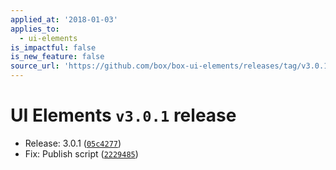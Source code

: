 ```yaml
---
applied_at: '2018-01-03'
applies_to:
  - ui-elements
is_impactful: false
is_new_feature: false
source_url: 'https://github.com/box/box-ui-elements/releases/tag/v3.0.1'
---
```


# UI Elements `v3.0.1` release


* Release: 3.0.1 ([`05c4277`](https://github.com/box/box-ui-elements/commit[`05c4277`](https://github.com/box/box-ui-elements/commit/05c4277)))
* Fix: Publish script ([`2229485`](https://github.com/box/box-ui-elements/commit[`2229485`](https://github.com/box/box-ui-elements/commit/2229485)))



